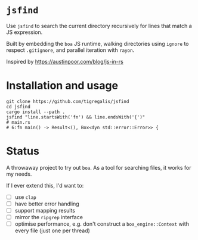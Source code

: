 # `jsfind`

Use `jsfind` to search the current directory recursively for lines that match a JS expression.

Built by embedding the `boa` JS runtime, walking directories using `ignore` to respect `.gitignore`, and parallel iteration with `rayon`.

Inspired by https://austinpoor.com/blog/js-in-rs

# Installation and usage

```
git clone https://github.com/tigregalis/jsfind
cd jsfind
cargo install --path .
jsfind "line.startsWith('fn') && line.endsWith('{')"
# main.rs
# 6:fn main() -> Result<(), Box<dyn std::error::Error>> {
```

# Status

A throwaway project to try out `boa`. As a tool for searching files, it works for my needs.

If I ever extend this, I'd want to:

- [ ] use `clap`
- [ ] have better error handling
- [ ] support mapping results
- [ ] mirror the `ripgrep` interface
- [ ] optimise performance, e.g. don't construct a `boa_engine::Context` with every file (just one per thread)
